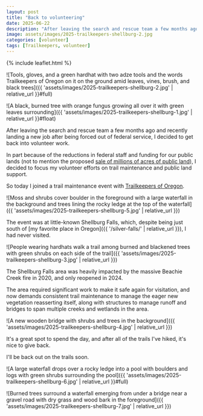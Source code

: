 ```yaml
---
layout: post
title: "Back to volunteering"
date: 2025-06-22
description: "After leaving the search and rescue team a few months ago, I decided it was time to get back into volunteer work. Today I volunteered with Trailkeepers of Oregon."
image: assets/images/2025-trailkeepers-shellburg-2.jpg
categories: [volunteer]
tags: [Trailkeepers, volunteer]
---
```


{% include leaflet.html %}

![Tools, gloves, and a green hardhat with two adze tools and the words Trailkeepers of Oregon on it on the ground amid leaves, vines, brush, and black trees]({{ 'assets/images/2025-trailkeepers-shellburg-2.jpg' | relative_url }}#full)

![A black, burned tree with orange fungus growing all over it with green leaves surrounding]({{ 'assets/images/2025-trailkeepers-shellburg-1.jpg' | relative_url }}#float)

After leaving the search and rescue team a few months ago and recently landing a new job after being forced out of federal service, I decided to get back into volunteer work.

In part because of the reductions in federal staff and funding for our public lands (not to mention the proposed [sale of millions of acres of public land](https://www.wilderness.org/articles/media-resources/250-million-acres-public-lands-eligible-sale-senr-bill)), I decided to focus my volunteer efforts on trail maintenance and public land support.

So today I joined a trail maintenance event with [Trailkeepers of Oregon](https://trailkeepersoforegon.org/).

![Moss and shrubs cover boulder in the foreground with a large waterfall in the background and trees lining the rocky ledge at the top of the waterfall]({{ 'assets/images/2025-trailkeepers-shellburg-5.jpg' | relative_url }})

The event was at little-known Shellburg Falls, which, despite being just south of [my favorite place in Oregon]({{ '/silver-falls/' | relative_url }}), I had never visited.

![People wearing hardhats walk a trail among burned and blackened trees with green shrubs on each side of the trail]({{ 'assets/images/2025-trailkeepers-shellburg-3.jpg' | relative_url }})

The Shellburg Falls area was heavily impacted by the massive Beachie Creek fire in 2020, and only reopened in 2024.

The area required significant work to make it safe again for visitation, and now demands consistent trail maintenance to manage the eager new vegetation reasserting itself, along with structures to manage runoff and bridges to span multiple creeks and wetlands in the area. 

![A new wooden bridge with shrubs and trees in the background]({{ 'assets/images/2025-trailkeepers-shellburg-4.jpg' | relative_url }})

It's a great spot to spend the day, and after all of the trails I've hiked, it's nice to give back.

I'll be back out on the trails soon.

![A large waterfall drops over a rocky ledge into a pool with boulders and logs with green shrubs surrounding the pool]({{ 'assets/images/2025-trailkeepers-shellburg-6.jpg' | relative_url }}#full)

![Burned trees surround a waterfall emerging from under a bridge near a gravel road with dry grass and wood bark in the foreground]({{ 'assets/images/2025-trailkeepers-shellburg-7.jpg' | relative_url }})

<!-- Map -->

<div class="map" id="map"></div>

<script>

var map = L.map('map').setView([44.8125102, -122.608527], 14);

L.tileLayer('{{ site.data.maptiles.tiles }}', {
  attribution: '{{ site.data.maptiles.attribution }}',
  subdomains: 'abcd',
  maxZoom: {{ site.data.maptiles.max-zoom }}
}).addTo(map);

const locations = [
  { coords: [44.8125102, -122.608527], name: 'Shellburg Falls Recreation Area' }
];

locations.forEach(({ coords, name }) => {
  L.marker(coords).addTo(map).bindPopup(name);
});

</script>